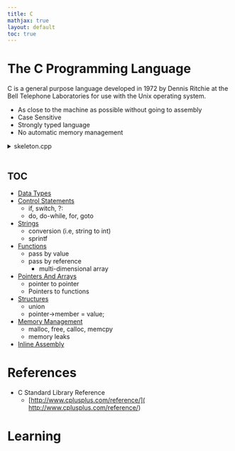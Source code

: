 ```yaml
---
title: C
mathjax: true
layout: default
toc: true
---
```



# The C Programming Language

C is a general purpose language developed in 1972 by Dennis Ritchie at the Bell Telephone Laboratories for use with the Unix operating system.

* As close to the machine as possible without going to assembly
* Case Sensitive
* Strongly typed language
* No automatic memory management


<details>
<summary> skeleton.cpp </summary>

<p markdown="block">
```c
{% include_relative src/skeleton.c %}
````
</p></details> <br>

## TOC

* [Data Types](DataTypes.html)
* [Control Statements](ControlStatements.html)
    * if, switch, ?:
    * do, do-while, for, goto
* [Strings](Strings.html)
    * conversion (i.e, string to int)
    * sprintf
* [Functions](Functions.html)
    * pass by value
    * pass by reference
        * multi-dimensional array
* [Pointers And Arrays](Pointers.html)
    * pointer to pointer
    * Pointers to functions
* [Structures](Structures.html)
    * union
    * pointer->member = value;
* [Memory Management](MemoryManagement.html)
    * malloc, free, calloc, memcpy
    * memory leaks
* [Inline Assembly](Assembly.html)


# References 

* C Standard Library Reference
  * [http://www.cplusplus.com/reference/]( http://www.cplusplus.com/reference/)


# Learning


